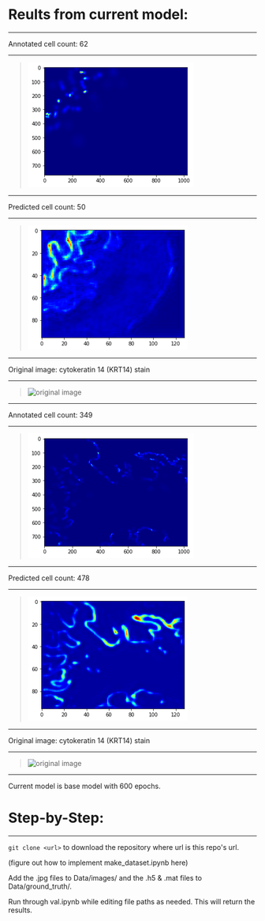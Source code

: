 # Reults from current model:
___
Annotated cell count: 62
___
>![original heatmap](https://github.com/jeffock/ihc_cellcount_cytoplasmic/blob/master/README%20images/origin_h5_img1.png)
___
Predicted cell count: 50
___
>![model heatmap](https://github.com/jeffock/ihc_cellcount_cytoplasmic/blob/master/README%20images/predict_h5_img1.png)
___
Original image: cytokeratin 14 (KRT14) stain
___
>![original image](https://github.com/jeffock/ihc_cellcount_cytoplasmic/blob/master/README%20Screenshots/origin_jpg_img1.png)
___
Annotated cell count: 349
___
>![original heatmap](https://github.com/jeffock/ihc_cellcount_cytoplasmic/blob/master/README%20images/origin_h5_img6.png)
___
Predicted cell count: 478
___
>![model heatmap](https://github.com/jeffock/ihc_cellcount_cytoplasmic/blob/master/README%20images/predict_h5_img6.png)
___
Original image: cytokeratin 14 (KRT14) stain
___
>![original image](https://github.com/jeffock/ihc_cellcount_cytoplasmic/blob/master/README%20Screenshots/origin_jpg_img6.png)
___

Current model is base model with 600 epochs. 

# Step-by-Step:
___
`git clone <url>` to download the repository where url is this repo's url. 

(figure out how to implement make_dataset.ipynb here)

Add the .jpg files to Data/images/ and the .h5 & .mat files to Data/ground_truth/. 

Run through val.ipynb while editing file paths as needed. This will return the results. 